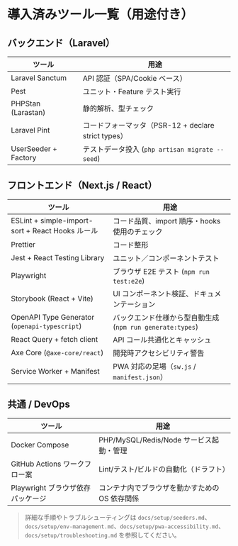 # 導入済みツール一覧（用途付き）

## バックエンド（Laravel）
| ツール | 用途 |
| --- | --- |
| Laravel Sanctum | API 認証（SPA/Cookie ベース） |
| Pest | ユニット・Feature テスト実行 |
| PHPStan (Larastan) | 静的解析、型チェック |
| Laravel Pint | コードフォーマッタ（PSR-12 + declare strict types） |
| UserSeeder + Factory | テストデータ投入 (`php artisan migrate --seed`) |

## フロントエンド（Next.js / React）
| ツール | 用途 |
| --- | --- |
| ESLint + simple-import-sort + React Hooks ルール | コード品質、import 順序・hooks 使用のチェック |
| Prettier | コード整形 |
| Jest + React Testing Library | ユニット／コンポーネントテスト |
| Playwright | ブラウザ E2E テスト (`npm run test:e2e`) |
| Storybook (React + Vite) | UI コンポーネント検証、ドキュメンテーション |
| OpenAPI Type Generator (`openapi-typescript`) | バックエンド仕様から型自動生成 (`npm run generate:types`) |
| React Query + fetch client | API コール共通化とキャッシュ |
| Axe Core (`@axe-core/react`) | 開発時アクセシビリティ警告 |
| Service Worker + Manifest | PWA 対応の足場（`sw.js` / `manifest.json`） |

## 共通 / DevOps
| ツール | 用途 |
| --- | --- |
| Docker Compose | PHP/MySQL/Redis/Node サービス起動・管理 |
| GitHub Actions ワークフロー案 | Lint/テスト/ビルドの自動化（ドラフト） |
| Playwright ブラウザ依存パッケージ | コンテナ内でブラウザを動かすための OS 依存関係 |

> 詳細な手順やトラブルシューティングは `docs/setup/seeders.md`、`docs/setup/env-management.md`、`docs/setup/pwa-accessibility.md`、`docs/setup/troubleshooting.md` を参照してください。
